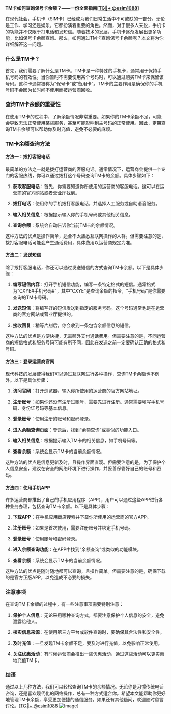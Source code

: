 **TM卡如何查询保号卡余额？——一份全面指南[[TG💪+ @esim1088](https://t.me/s/esim1088)]**

在现代社会，手机卡（SIM卡）已经成为我们日常生活中不可或缺的一部分。无论是工作、学习还是娱乐，它都扮演着重要的角色。然而，对于很多人来说，手机卡的功能并不仅限于打电话和发短信。随着技术的发展，手机卡逐渐发展出更多功能，比如保号卡余额查询。那么，如何通过TM卡查询保号卡余额呢？本文将为你详细解答这一问题。

### 什么是TM卡？

首先，我们需要了解什么是TM卡。TM卡是一种特殊的手机卡，通常用于保持手机号码的有效性。当你暂时不需要使用某个号码时，可以通过购买TM卡来保留该号码。这种卡通常被称为“保号卡”或“备用卡”。TM卡的主要作用是确保你的手机号码不会因为长时间不使用而被运营商回收。

### 查询TM卡余额的重要性

在使用TM卡的过程中，了解余额情况非常重要。如果你的TM卡余额不足，可能会导致无法正常使用某些服务，甚至可能影响到主号码的正常使用。因此，定期查询TM卡余额可以帮助你及时充值，避免不必要的麻烦。

### TM卡余额查询方法

#### 方法一：拨打客服电话

最简单的方法之一就是拨打运营商的客服电话。通常情况下，运营商会提供一个专门的客服热线，你可以通过拨打这个号码查询TM卡的余额。具体步骤如下：

1. **获取客服电话**：首先，你需要知道你所使用的运营商的客服电话。这可以在运营商的官方网站或者营业厅找到。
   
2. **拨打电话**：使用你的手机拨打客服电话，并选择人工服务或自助语音服务。

3. **输入相关信息**：根据提示输入你的手机号码或其他相关信息。

4. **查询余额**：系统会自动告诉你当前TM卡的余额情况。

这种方法的优点是操作简单，适合不太熟悉互联网操作的人群。但需要注意的是，拨打客服电话可能会产生通话费用，具体费用以运营商规定为准。

#### 方法二：发送短信

除了拨打客服电话，你还可以通过发送短信的方式查询TM卡余额。以下是具体步骤：

1. **编写短信内容**：打开手机短信功能，编写一条特定格式的短信。通常格式为“CXYE#手机号码#”，其中“CXYE”是查询余额的指令，“手机号码”是你需要查询的TM卡号码。

2. **发送短信**：将编写好的短信发送到指定的服务号码。这个号码通常也是在运营商的官方网站或营业厅提供的。

3. **接收回复**：稍等片刻后，你会收到一条包含余额信息的短信。

这种方法的优点是方便快捷，无需额外支付通话费用。但需要注意的是，不同运营商的短信格式和服务号码可能有所不同，因此在发送之前一定要确认正确的格式和号码。

#### 方法三：登录运营商官网

现代科技的发展使得我们可以通过互联网进行各种操作，查询TM卡余额也不例外。以下是具体步骤：

1. **访问官网**：打开浏览器，输入你所使用的运营商的官方网站地址。

2. **注册账号**：如果你还没有注册过账号，需要先进行注册。通常需要填写手机号码、身份证号码等基本信息。

3. **登录账号**：使用注册的账号和密码登录。

4. **进入余额查询页面**：登录后，找到“余额查询”或类似的功能入口。

5. **输入相关信息**：根据提示输入TM卡的相关信息，如手机号码等。

6. **查看余额**：系统会显示TM卡的当前余额情况。

这种方法的优点是信息更新及时，且操作界面直观。但需要注意的是，为了保护个人信息安全，建议在安全的网络环境下进行操作，并妥善保管好自己的账号和密码。

#### 方法四：使用手机APP

许多运营商都推出了自己的手机应用程序（APP），用户可以通过这些APP进行各种业务办理，包括查询TM卡余额。以下是具体步骤：

1. **下载APP**：在手机应用商店搜索并下载你所使用的运营商的官方APP。

2. **注册账号**：如果是首次使用，需要注册账号并绑定手机号码。

3. **登录账号**：使用账号和密码登录。

4. **进入余额查询功能**：在APP中找到“余额查询”或类似的功能模块。

5. **查看余额**：系统会显示TM卡的当前余额情况。

这种方法的优点是随时随地都可以查询，且操作简单。但需要注意的是，确保下载的是官方正版APP，以免造成不必要的损失。

### 注意事项

在查询TM卡余额的过程中，有一些注意事项需要特别注意：

1. **保护个人信息**：无论采用哪种查询方式，都要注意保护个人信息的安全，避免泄露给他人。

2. **核实信息来源**：在使用第三方平台或软件查询时，要确保其合法性和安全性。

3. **及时充值**：一旦发现TM卡余额不足，要及时进行充值，以免影响正常使用。

4. **关注优惠活动**：有时候运营商会推出一些优惠活动，通过这些活动可以更实惠地充值TM卡。

### 结语

通过以上几种方法，我们可以轻松查询TM卡的余额情况。无论你是习惯传统电话咨询，还是喜欢现代化的网络操作，总有一种方式适合你。希望本文能帮助你更好地管理TM卡余额，享受更加便捷的通信服务。如果还有其他疑问，欢迎随时留言讨论。[[TG💪+ @esim1088](https://t.me/s/esim1088) ![Image](https://i.postimg.cc/4NQfJmqS/Snipaste-2025-05-13-00-14-12.png)]